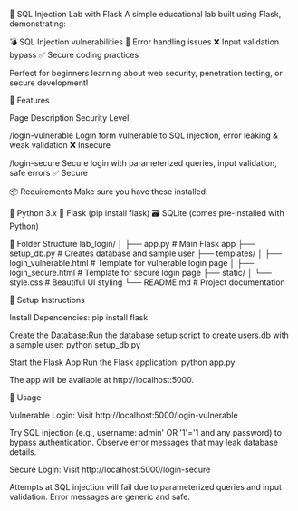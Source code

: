 🔐 SQL Injection Lab with Flask
A simple educational lab built using Flask, demonstrating:

💣 SQL Injection vulnerabilities
🚨 Error handling issues
❌ Input validation bypass
✅ Secure coding practices

Perfect for beginners learning about web security, penetration testing, or secure development!

🧪 Features

Page
Description
Security Level



/login-vulnerable
Login form vulnerable to SQL injection, error leaking & weak validation
❌ Insecure


/login-secure
Secure login with parameterized queries, input validation, safe errors
✅ Secure



📦 Requirements
Make sure you have these installed:

🐍 Python 3.x
🧵 Flask (pip install flask)
🗃️ SQLite (comes pre-installed with Python)


📁 Folder Structure
lab_login/
│
├── app.py                  # Main Flask app
├── setup_db.py            # Creates database and sample user
├── templates/
│   ├── login_vulnerable.html  # Template for vulnerable login page
│   ├── login_secure.html      # Template for secure login page
├── static/
│   └── style.css           # Beautiful UI styling
└── README.md               # Project documentation


🚀 Setup Instructions


Install Dependencies:
pip install flask


Create the Database:Run the database setup script to create users.db with a sample user:
python setup_db.py


Start the Flask App:Run the Flask application:
python app.py

The app will be available at http://localhost:5000.



🧪 Usage

Vulnerable Login: Visit http://localhost:5000/login-vulnerable

Try SQL injection (e.g., username: admin' OR '1'='1 and any password) to bypass authentication.
Observe error messages that may leak database details.


Secure Login: Visit http://localhost:5000/login-secure

Attempts at SQL injection will fail due to parameterized queries and input validation.
Error messages are generic and safe.


